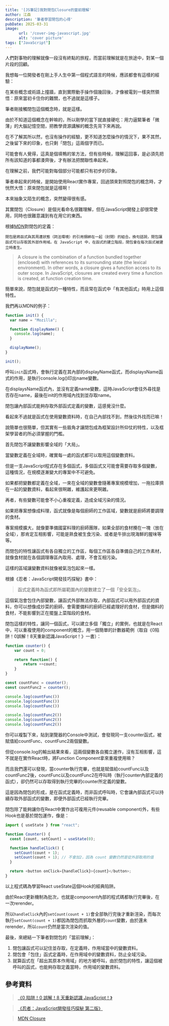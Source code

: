 ```yaml
---
title: '[JS筆記]我對閉包Closure的當前理解'
author: 江森
description: '筆者學習閉包的心得'
pubDate: 2025-03-31
image:
      url: '/cover-img-javascript.jpg'
      alt: 'cover picture'
tags: ["JavaScript"]
---
```


人們對事物的理解就像一段沒有終點的旅程，而當前理解就是在旅途中，對某一個片段的回顧。

我想每一位開發者在剛上手人生中第一個程式語言的時候，應該都會有這樣的經驗：

在某些概念或術語上撞牆，直到實際動手操作個幾回後，才像被電到一樣突然領悟：原來當初卡住你的難關，也不過就是這樣子。

筆者剛接觸閉包這個概念時，就是這樣。

由於不知道這個概念在幹嘛的，所以剛學的當下就直接硬吃：用力逼緊筆者「微薄」的大腦記憶空間，把教學資源講解的概念先背下來再說。

在不了解其所以然，也沒有操作的經驗，更不知道怎麼操作的情況下，果不其然，之後留下來的印象，也只剩「閉包」這兩個字而已。

可能會有人覺得，這真是個填鴨的笨方法，但有些時候，理解這回事，是必須先把所有該知道的事都湊齊後，才有辦法把關聯性串起來。

在理解之前，我們可能對每個部分可能都只有初步的印象。

筆者串起來的時候，是開始使用React實作專案，回過頭來對照閉包的概念時，才恍然大悟：原來閉包就是這樣啊！

本來抽象又陌生的概念，突然變得很有感。

其實閉包（Closure）是個光看命名很難理解，但在JavaScript開發上卻很常使用，同時也很難意識到有在用它的東西。

根據[MDN](https://developer.mozilla.org/en-US/docs/Web/JavaScript/Guide/Closures)對閉包的定義：

`閉包是將函式與其周遭狀態（詞法環境）的引用捆綁在一起（封閉）的組合。換句話說，閉包讓函式可以存取其外部作用域。在 JavaScript 中，在函式的建立階段，閉包會在每次函式被建立時產生。`

>A closure is the combination of a function bundled together (enclosed) with references to its surrounding state (the lexical environment). In other words, a closure gives a function access to its outer scope. In JavaScript, closures are created every time a function is created, at function creation time.


簡單來說，閉包就是函式的一種特性，而且常在函式中「有其他函式」時用上這個特性。

我們再以MDN的例子：

```javascript
function init() {
  var name = "Mozilla";

  function displayName() {
    console.log(name);
  }

  displayName();
}

init();
```

呼叫`init`函式時，會執行定義在其內部的displayName函式，而displaysName函式的作用，是執行console.log()印出name變數。

在displaysName函式內，並沒有定義name變數，這時JavaScript會往外尋找是否存在name，最後在init的作用域內找到並存取name。

閉包讓內部函式能夠存取外部函式定義的變數，這感覺沒什麼。

看起來不過就是函式在使用變數資料時，在自己內部找不到，然後往外找而已嘛！

說簡單也很簡單，但其實有一些眉角才讓閉包成為框架設計所仰仗的特性，以及框架學習者的所必須掌握的門檻。

首先閉包不讓變數影響全域的「大局」。

當變數定義在全域時，確實每一處的函式都可以取用這個變數資料。

但是一支JavaScript程式存在多個函式，多個函式又可能會需要存取多個變數，這種情況，在規模逐漸變大的專案中不可避免。

如果都把變數都定義在全域，一來在全域的變數會隨著專案規模增加，一拖拉庫擠在一起的變數資料，看起來很啊雜，維護起來更啊雜。

再者，有些變數可能會不小心重複定義，造成全域污染的情況。

如果把專案想像成料理，函式就像是每個廚師的工作區域，變數就是廚師將要調理的食材。

專案規模擴大，就像要準備國宴料理的廚師團隊，如果全部的食材攪在一塊（放在全域），那肯定互相影響，可能是熟食被生食污染、或者是牛排出現海鮮的腥味等等。

而閉包的特性讓函式有各自獨立的工作區，每個工作區各自準備自己的工作素材，就像食材就在各個調理專區內取用、處理，不會互相污染。

這樣的區域讓變數資料就像被氣泡包起來一樣。

根據《忍者：JavaScript開發技巧探秘》書中：

>函式定義時為函式即所屬範圍內的變數建立了一個「安全氣泡」。

這個氣泡會包住內部變數，讓函式外部無法存取，內部函式可以用外部函式的資料，你可以想像成炒菜的廚師，會需要備料的廚師已經處理好的食材，但是備料的食材，不能影響到正在擺盤上菜階段的食材。

閉包這樣的特性，讓同一個函式，可以建立多個「獨立」的實例，也就是在React中，可以重複使用的component的概念，用一個簡單的計數器範例（取自《0陷阱！0誤解！8天重新認識JavaScript！》一書）：

```javascript
function counter() {
    var count = 0;

    return function() {
        return ++count;
    }
}

const countFunc = counter();
const countFunc2 = counter();

console.log(countFunc())
console.log(countFunc())
console.log(countFunc())

console.log(countFunc2())
console.log(countFunc2())
console.log(countFunc2())
```

你可以複製下來，貼到瀏覽器的Console中測試，會發現同一支counter函式，被賦值給countFunc、countFunc2兩個變數。

但從console.log的輸出結果來看，這兩個變數各自獨立運作，沒有互相影響，這不就是在實作React時，將Function Component拿來重複使用嘛？

而且我們還可以發現，當counter執行完畢，也就是賦值給countFunc以及countFunc2後，countFunc以及countFunc2在呼叫時（執行counter內部定義的函式），卻仍然可以存取得到執行完畢的counter所定義的變數。

這是因為閉包的形成，是在函式定義時，而非函式呼叫時，它會讓內部函式可以持續存取外部函式的變數，即便外部函式已經執行完畢。

閉包除了能夠讓你在React中實作出可複用元件(reusable component)外，有些Hook也是基於閉包運作，像是：

```javascript
import { useState } from "react";

function Counter() {
  const [count, setCount] = useState(0);

  function handleClick() {
    setCount(count + 1);
    setCount(count + 1); // 不會加2，因為 count 變數仍然是從外部取用的值
  }

  return <button onClick={handleClick}>{count}</button>;
}
```

以上程式碼為學習React useState這個Hook的經典陷阱。

由於React更新機制為批次，也就是component內部的程式碼都執行完畢後，在一次rerender。

所以`handleClick`內的`setCount(count + 1)`會全部執行完後才重新渲染，而每次執行`setCount(count + 1)`都因為閉包而抓取外層的`count`變數，由於還未rerender，所以`count`仍然是當次渲染的值。

最後，來總結一下筆者對閉包的「當前理解」：

1. 閉包讓函式可以記住並存取，在定義時，作用域當中的變數資料。
2. 閉包會「包住」函式定義時，在作用域中的變數資料，防止全域污染。
3. 就算函式在「超出其原本作用域」的地方被呼叫，由於閉包的特性，讓這個被呼叫的函式，也能夠存取定義當時，作用域的變數資料。

## 參考資料

> [《0 陷阱！0 誤解！8 天重新認識 JavaScript！》](https://www.books.com.tw/products/0010832387?srsltid=AfmBOorN5mWuIfyyf7Ct7kX2HyPpzWHA7hWCfBKyZd82H-Mg2XOgbZU7)

>[《忍者：JavaScript開發技巧探秘 第二版》](https://www.books.com.tw/products/0010773867?sloc=main)

>[MDN Closure](https://developer.mozilla.org/en-US/docs/Web/JavaScript/Guide/Closures)